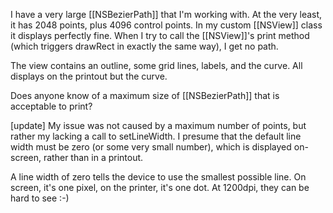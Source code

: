 I have a very large [[NSBezierPath]] that I'm working with.  At the very least, it has 2048 points, plus 4096 control points.  In my custom [[NSView]] class it displays perfectly fine.  When I try to call the [[NSView]]'s print method (which triggers drawRect in exactly the same way), I get no path.

The view contains an outline, some grid lines, labels, and the curve.  All displays on the printout but the curve.

Does anyone know of a maximum size of [[NSBezierPath]] that is acceptable to print?

[update] My issue was not caused by a maximum number of points, but rather my lacking a call to setLineWidth.  I presume that the default line width must be zero (or some very small number), which is displayed on-screen, rather than in a printout.

A line width of zero tells the device to use the smallest possible line.  On screen, it's one pixel, on the printer, it's one dot.  At 1200dpi, they can be hard to see :-)